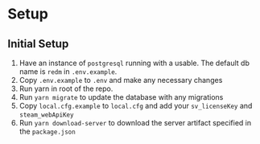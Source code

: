 # Setup

## Initial Setup

1. Have an instance of `postgresql` running with a usable. The default db name is `redm` in `.env.example`.
2. Copy `.env.example` to `.env` and make any necessary changes
3. Run yarn in root of the repo.
4. Run `yarn migrate` to update the database with any migrations
5. Copy `local.cfg.example` to `local.cfg` and add your `sv_licenseKey` and `steam_webApiKey`
6. Run `yarn download-server` to download the server artifact specified in the `package.json`

